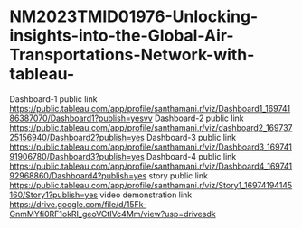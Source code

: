 # NM2023TMID01976-Unlocking-insights-into-the-Global-Air-Transportations-Network-with-tableau-
Dashboard-1 public link https://public.tableau.com/app/profile/santhamani.r/viz/Dashboard1_16974186387070/Dashboard1?publish=yesvv
Dashboard-2 public link   https://public.tableau.com/app/profile/santhamani.r/viz/dashboard2_16973725156940/Dashboard2?publish=yes
Dashboard-3 public link   https://public.tableau.com/app/profile/santhamani.r/viz/Dashboard3_16974191906780/Dashboard3?publish=yes
Dashboard-4 public link   https://public.tableau.com/app/profile/santhamani.r/viz/Dashboard4_16974192968860/Dashboard4?publish=yes
story public link   https://public.tableau.com/app/profile/santhamani.r/viz/Story1_16974194145160/Story1?publish=yes
video demonstration link    https://drive.google.com/file/d/15Fk-GnmMYfi0RF1okRI_geoVCtIVc4Mm/view?usp=drivesdk

